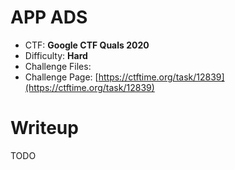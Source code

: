 # APP ADS

- CTF: **Google CTF Quals 2020**
- Difficulty: **Hard**
- Challenge Files:
- Challenge Page: [https://ctftime.org/task/12839](https://ctftime.org/task/12839)

# Writeup

TODO

